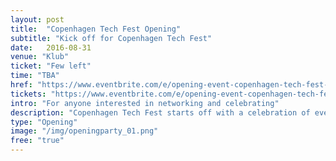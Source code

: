 ```yaml
---
layout: post
title:  "Copenhagen Tech Fest Opening"
subtitle: "Kick off for Copenhagen Tech Fest"
date:   2016-08-31
venue: "Klub"
ticket: "Few left"
time: "TBA"
href: "https://www.eventbrite.com/e/opening-event-copenhagen-tech-fest-tickets-27382496785"
tickets: "https://www.eventbrite.com/e/opening-event-copenhagen-tech-fest-tickets-27382496785"
intro: "For anyone interested in networking and celebrating"
description: "Copenhagen Tech Fest starts off with a celebration of everything techy. Presentations by: Morten Elk, Founder and CEO of Simplesite, Andreas Cleve, CEO and Co-founder, Corti Labs. Debate between three spokespersons for entrepreneurship: Ida Auken (Radikale Venstre), Rene Gade (Alternativet), and Jakob Engel-Schmidt (Venstre). Moderated by Niels Lund (editor-in-chief, Børsen). Presentations of major events during Copenhagen Tech Fest. Note: The talks will be in Danish."
type: "Opening"
image: "/img/openingparty_01.png"
free: "true"
---
```

